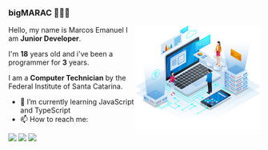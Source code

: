 ### bigMARAC 🕵🏿‍♂️

<img src="./background.png" min-width="250px" max-width="250px" width="250px" align="right">

<p align="left"> 
  Hello, my name is Marcos Emanuel I am <strong>Junior Developer</strong>.<br>
</p>
<p align="left"> 
  I'm <strong>18</strong> years old and i've been a programmer for <strong>3</strong> years.<br>
</p>
<p align="left"> 
  I am a <strong>Computer Technician</strong> by the Federal Institute of Santa Catarina.<br>
</p>

- 🌱 I’m currently learning JavaScript and TypeScript
- 📫 How to reach me: 

<p align="left">
  <a href="https://www.linkedin.com/in/marcos-emanuel-03-07/" alt="Linkedin" target="_blank">
  <img src="https://img.shields.io/badge/-Linkedin-0e76a8?style=for-the-badge&logo=Linkedin&logoColor=white&link=https://www.linkedin.com/in/marcos-emanuel-03-07/" /></a>

  <a href="https://www.instagram.com/bigmarac/" alt="Instagram" target="_blank">
  <img src="https://img.shields.io/badge/-Instagram-DF0174?style=for-the-badge&logo=instagram&logoColor=white&link=https://www.instagram.com/bigmarac/"/></a>

  <a href="mailto:marcos.length@gmail.com" alt="Gmail" target="_blank">
  <img src="https://img.shields.io/badge/-Email-900020?style=for-the-badge&logo=gmail&logoColor=white&link=mailto:marcos.length@gmail.com"/></a>
</p>  
